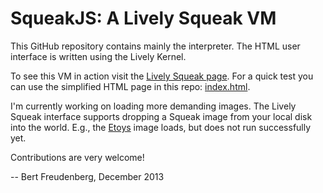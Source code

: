 SqueakJS: A Lively Squeak VM
============================

This GitHub repository contains mainly the interpreter. The HTML user interface is written using the Lively Kernel.

To see this VM in action visit the [Lively Squeak page][livelysqueak]. For a quick test you can use the simplified HTML page in this repo: [index.html][simplesqueak].

I'm currently working on loading more demanding images. The Lively Squeak interface supports dropping a Squeak image from your local disk into the world. E.g., the [Etoys][etoys] image loads, but does not run successfully yet.

Contributions are very welcome! 

  --  Bert Freudenberg, December 2013

  [livelysqueak]: http://lively-web.org/users/bert/squeak.html
  [simplesqueak]: http://rawgithub.com/bertfreudenberg/SqueakJS/master/index.html
  [etoys]:        http://squeakland.org/
